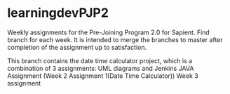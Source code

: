 # learningdevPJP2

Weekly assignments for the Pre-Joining Program 2.0 for Sapient. Find branch for each week.
It is intended to merge the branches to master after completion of the assignment up to satisfaction. 

This branch contains the date time calculator project, which is a combination of 3 assignments:
UML diagrams and Jenkins
JAVA Assignment (Week 2 Assignment 1(Date Time Calculator))
Week 3 assignment
